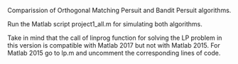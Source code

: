 Comparission of Orthogonal Matching Persuit and Bandit Persuit algorithms.

Run the Matlab script project1_all.m for simulating both algorithms.

Take in mind that the call of linprog function for solving the LP problem in this version is compatible with Matlab 2017 but not with Matlab 2015. For Matlab 2015 go to lp.m and uncomment the corresponding lines of code.
